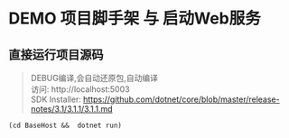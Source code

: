 # DEMO 项目脚手架 与 启动Web服务
## 直接运行项目源码
>DEBUG编译,会自动还原包,自动编译  
>访问: http://localhost:5003  
>SDK Installer: https://github.com/dotnet/core/blob/master/release-notes/3.1/3.1.1/3.1.1.md
``` 
(cd BaseHost &&  dotnet run) 
```
